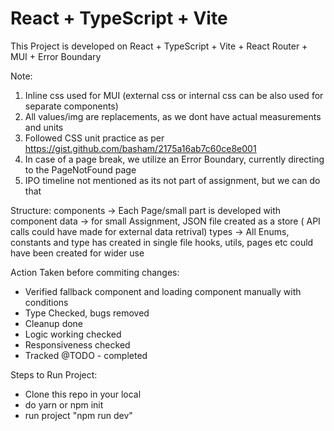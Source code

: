 # React + TypeScript + Vite

This Project is developed on React + TypeScript + Vite + React Router + MUI + Error Boundary

Note:

1. Inline css used for MUI (external css or internal css can be also used for separate components)
2. All values/img are replacements, as we dont have actual measurements and units
3. Followed CSS unit practice as per https://gist.github.com/basham/2175a16ab7c60ce8e001
4. In case of a page break, we utilize an Error Boundary, currently directing to the PageNotFound page
5. IPO timeline not mentioned as its not part of assignment, but we can do that

Structure:
components -> Each Page/small part is developed with component
data -> for small Assignment, JSON file created as a store ( API calls could have made for external data retrival)
types -> All Enums, constants and type has created in single file
hooks, utils, pages etc could have been created for wider use

Action Taken before commiting changes:

- Verified fallback component and loading component manually with conditions
- Type Checked, bugs removed
- Cleanup done
- Logic working checked
- Responsiveness checked
- Tracked @TODO - completed

Steps to Run Project:
- Clone this repo in your local
- do yarn or npm init
- run project "npm run dev"
